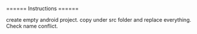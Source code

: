 ====== Instructions ======

create empty android project.
copy under src folder and replace everything.
Check name conflict.